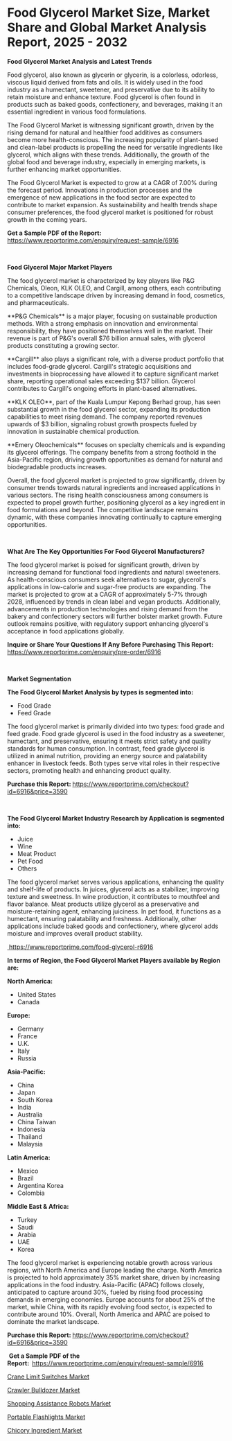 <p><h1>Food Glycerol Market Size, Market Share and Global Market Analysis Report, 2025 - 2032</h1></p><p><strong>Food Glycerol Market Analysis and Latest Trends</strong></p>
<p><p>Food glycerol, also known as glycerin or glycerin, is a colorless, odorless, viscous liquid derived from fats and oils. It is widely used in the food industry as a humectant, sweetener, and preservative due to its ability to retain moisture and enhance texture. Food glycerol is often found in products such as baked goods, confectionery, and beverages, making it an essential ingredient in various food formulations.</p><p>The Food Glycerol Market is witnessing significant growth, driven by the rising demand for natural and healthier food additives as consumers become more health-conscious. The increasing popularity of plant-based and clean-label products is propelling the need for versatile ingredients like glycerol, which aligns with these trends. Additionally, the growth of the global food and beverage industry, especially in emerging markets, is further enhancing market opportunities.</p><p>The Food Glycerol Market is expected to grow at a CAGR of 7.00% during the forecast period. Innovations in production processes and the emergence of new applications in the food sector are expected to contribute to market expansion. As sustainability and health trends shape consumer preferences, the food glycerol market is positioned for robust growth in the coming years.</p></p>
<p><strong>Get a Sample PDF of the Report:&nbsp;</strong> <a href="https://www.reportprime.com/enquiry/request-sample/6916?utm_campaign=2932&utm_medium=2&utm_source=Github&utm_content=ia&utm_term=19032025&utm_id=food-glycerol">https://www.reportprime.com/enquiry/request-sample/6916</a></p>
<p>&nbsp;</p>
<p><strong>Food Glycerol Major Market Players</strong></p>
<p><p>The food glycerol market is characterized by key players like P&G Chemicals, Oleon, KLK OLEO, and Cargill, among others, each contributing to a competitive landscape driven by increasing demand in food, cosmetics, and pharmaceuticals.</p><p>**P&G Chemicals** is a major player, focusing on sustainable production methods. With a strong emphasis on innovation and environmental responsibility, they have positioned themselves well in the market. Their revenue is part of P&G's overall $76 billion annual sales, with glycerol products constituting a growing sector.</p><p>**Cargill** also plays a significant role, with a diverse product portfolio that includes food-grade glycerol. Cargill's strategic acquisitions and investments in bioprocessing have allowed it to capture significant market share, reporting operational sales exceeding $137 billion. Glycerol contributes to Cargill's ongoing efforts in plant-based alternatives.</p><p>**KLK OLEO**, part of the Kuala Lumpur Kepong Berhad group, has seen substantial growth in the food glycerol sector, expanding its production capabilities to meet rising demand. The company reported revenues upwards of $3 billion, signaling robust growth prospects fueled by innovation in sustainable chemical production.</p><p>**Emery Oleochemicals** focuses on specialty chemicals and is expanding its glycerol offerings. The company benefits from a strong foothold in the Asia-Pacific region, driving growth opportunities as demand for natural and biodegradable products increases.</p><p>Overall, the food glycerol market is projected to grow significantly, driven by consumer trends towards natural ingredients and increased applications in various sectors. The rising health consciousness among consumers is expected to propel growth further, positioning glycerol as a key ingredient in food formulations and beyond. The competitive landscape remains dynamic, with these companies innovating continually to capture emerging opportunities.</p></p>
<p>&nbsp;</p>
<p><strong>What Are The Key Opportunities For Food Glycerol Manufacturers?</strong></p>
<p><p>The food glycerol market is poised for significant growth, driven by increasing demand for functional food ingredients and natural sweeteners. As health-conscious consumers seek alternatives to sugar, glycerol's applications in low-calorie and sugar-free products are expanding. The market is projected to grow at a CAGR of approximately 5-7% through 2028, influenced by trends in clean label and vegan products. Additionally, advancements in production technologies and rising demand from the bakery and confectionery sectors will further bolster market growth. Future outlook remains positive, with regulatory support enhancing glycerol's acceptance in food applications globally.</p></p>
<p><strong>Inquire or Share Your Questions If Any Before Purchasing This Report:</strong> <a href="https://www.reportprime.com/enquiry/pre-order/6916?utm_campaign=2932&utm_medium=2&utm_source=Github&utm_content=ia&utm_term=19032025&utm_id=food-glycerol">https://www.reportprime.com/enquiry/pre-order/6916</a></p>
<p>&nbsp;</p>
<p><strong>Market Segmentation</strong></p>
<p><strong>The Food Glycerol Market Analysis by types is segmented into:</strong></p>
<p><ul><li>Food Grade</li><li>Feed Grade</li></ul></p>
<p><p>The food glycerol market is primarily divided into two types: food grade and feed grade. Food grade glycerol is used in the food industry as a sweetener, humectant, and preservative, ensuring it meets strict safety and quality standards for human consumption. In contrast, feed grade glycerol is utilized in animal nutrition, providing an energy source and palatability enhancer in livestock feeds. Both types serve vital roles in their respective sectors, promoting health and enhancing product quality.</p></p>
<p><strong>Purchase this Report:&nbsp;</strong><a href="https://www.reportprime.com/checkout?id=6916&price=3590&utm_campaign=2932&utm_medium=2&utm_source=Github&utm_content=ia&utm_term=19032025&utm_id=food-glycerol">https://www.reportprime.com/checkout?id=6916&price=3590</a></p>
<p>&nbsp;</p>
<p><strong>The Food Glycerol Market Industry Research by Application is segmented into:</strong></p>
<p><ul><li>Juice</li><li>Wine</li><li>Meat Product</li><li>Pet Food</li><li>Others</li></ul></p>
<p><p>The food glycerol market serves various applications, enhancing the quality and shelf-life of products. In juices, glycerol acts as a stabilizer, improving texture and sweetness. In wine production, it contributes to mouthfeel and flavor balance. Meat products utilize glycerol as a preservative and moisture-retaining agent, enhancing juiciness. In pet food, it functions as a humectant, ensuring palatability and freshness. Additionally, other applications include baked goods and confectionery, where glycerol adds moisture and improves overall product stability.</p></p>
<p><a href="https://www.reportprime.com/food-glycerol-r6916?utm_campaign=2932&utm_medium=2&utm_source=Github&utm_content=ia&utm_term=19032025&utm_id=food-glycerol">&nbsp;https://www.reportprime.com/food-glycerol-r6916</a></p>
<p><strong>In terms of Region, the Food Glycerol Market Players available by Region are:</strong></p>
<p>
    <p> <strong> North America: </strong>
        <ul>
            <li>United States</li>
            <li>Canada</li>
        </ul>
        </p> 
    <p> <strong> Europe: </strong>
        <ul>
            <li>Germany</li>
            <li>France</li>
            <li>U.K.</li>
            <li>Italy</li>
            <li>Russia</li>
        </ul>
        </p> 
    <p> <strong> Asia-Pacific: </strong>
        <ul>
            <li>China</li>
            <li>Japan</li>
            <li>South Korea</li>
            <li>India</li>
            <li>Australia</li>
            <li>China Taiwan</li>
            <li>Indonesia</li>
            <li>Thailand</li>
            <li>Malaysia</li>
        </ul>
        </p> 
    <p> <strong> Latin America: </strong>
        <ul>
            <li>Mexico</li>
            <li>Brazil</li>
            <li>Argentina Korea</li>
            <li>Colombia</li>
        </ul>
        </p> 
    <p> <strong> Middle East & Africa: </strong>
        <ul>
            <li>Turkey</li>
            <li>Saudi</li>
            <li>Arabia</li>
            <li>UAE</li>
            <li>Korea</li>
        </ul>
    </p>
    </p>
<p><p>The food glycerol market is experiencing notable growth across various regions, with North America and Europe leading the charge. North America is projected to hold approximately 35% market share, driven by increasing applications in the food industry. Asia-Pacific (APAC) follows closely, anticipated to capture around 30%, fueled by rising food processing demands in emerging economies. Europe accounts for about 25% of the market, while China, with its rapidly evolving food sector, is expected to contribute around 10%. Overall, North America and APAC are poised to dominate the market landscape.</p></p>
<p><strong>Purchase this Report: </strong><a href="https://www.reportprime.com/checkout?id=6916&price=3590&utm_campaign=2932&utm_medium=2&utm_source=Github&utm_content=ia&utm_term=19032025&utm_id=food-glycerol">https://www.reportprime.com/checkout?id=6916&price=3590</a></p>
<p>&nbsp;<strong>Get a Sample PDF of the Report:&nbsp;&nbsp;</strong><a href="https://www.reportprime.com/enquiry/request-sample/6916?utm_campaign=2932&utm_medium=2&utm_source=Github&utm_content=ia&utm_term=19032025&utm_id=food-glycerol">https://www.reportprime.com/enquiry/request-sample/6916</a></p>
<p><strong></strong></p>
<p><p><a href="https://www.linkedin.com/pulse/unpacking-crane-limit-switches-market-growth-whats-behind-u1aee?utm_campaign=2932&utm_medium=2&utm_source=Github&utm_content=ia&utm_term=19032025&utm_id=food-glycerol">Crane Limit Switches Market</a></p><p><a href="https://www.linkedin.com/pulse/crawler-bulldozer-market-analysis-post-pandemic-reset-emerging-o43we?utm_campaign=2932&utm_medium=2&utm_source=Github&utm_content=ia&utm_term=19032025&utm_id=food-glycerol">Crawler Bulldozer Market</a></p><p><a href="https://www.linkedin.com/pulse/foreign-opportunities-market-dynamics-shopping-assistance-robots-7rzdc?utm_campaign=2932&utm_medium=2&utm_source=Github&utm_content=ia&utm_term=19032025&utm_id=food-glycerol">Shopping Assistance Robots Market</a></p><p><a href="https://www.linkedin.com/pulse/portable-flashlights-market-overview-regional-outlook-competitive-hhwic?utm_campaign=2932&utm_medium=2&utm_source=Github&utm_content=ia&utm_term=19032025&utm_id=food-glycerol">Portable Flashlights Market</a></p><p><a href="https://github.com/tauchzuazoli/Market-Research-Report-List-1/blob/main/chicory-ingredient-market.md?utm_campaign=2932&utm_medium=2&utm_source=Github&utm_content=ia&utm_term=19032025&utm_id=food-glycerol">Chicory Ingredient Market</a></p></p>